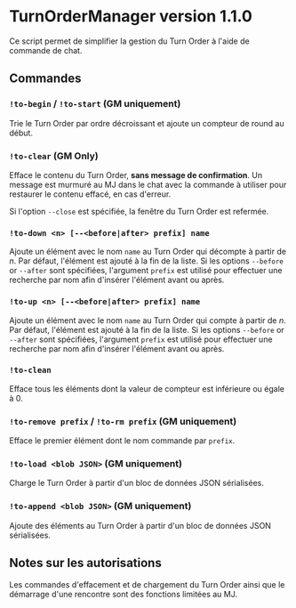 # TurnOrderManager version 1.1.0

Ce script permet de simplifier la gestion du Turn Order à l'aide de commande de chat.

## Commandes

### `!to-begin` / `!to-start` (GM uniquement)

Trie le Turn Order par ordre décroissant et ajoute un compteur de round au début.

### `!to-clear` (GM Only)

Efface le contenu du Turn Order, **sans message de confirmation**. Un message est murmuré au MJ dans le chat avec la commande à utiliser pour restaurer le contenu effacé, en cas d'erreur.

Si l'option `--close` est spécifiée, la fenêtre du Turn Order est refermée.

### `!to-down <n> [--<before|after> prefix] name`

Ajoute un élément avec le nom `name` au Turn Order qui décompte à partir de _n_. Par défaut, l'élément est ajouté à la fin de la liste. Si les options `--before` or `--after` sont spécifiées, l'argument `prefix` est utilisé pour effectuer une recherche par nom afin d'insérer l'élément avant ou après.

### `!to-up <n> [--<before|after> prefix] name`

Ajoute un élément avec le nom `name` au Turn Order qui compte à partir de _n_. Par défaut, l'élément est ajouté à la fin de la liste. Si les options `--before` or `--after` sont spécifiées, l'argument `prefix` est utilisé pour effectuer une recherche par nom afin d'insérer l'élément avant ou après.

### `!to-clean`

Efface tous les éléments dont la valeur de compteur est inférieure ou égale à 0.

### `!to-remove prefix` / `!to-rm prefix` (GM uniquement)

Efface le premier élément dont le nom commande par `prefix`.

### `!to-load <blob JSON>` (GM uniquement)

Charge le Turn Order à partir d'un bloc de données JSON sérialisées.

### `!to-append <blob JSON>` (GM uniquement)

Ajoute des éléments au Turn Order à partir d'un bloc de données JSON sérialisées.

## Notes sur les autorisations

Les commandes d'effacement et de chargement du Turn Order ainsi que le démarrage d'une rencontre sont des fonctions limitées au MJ.